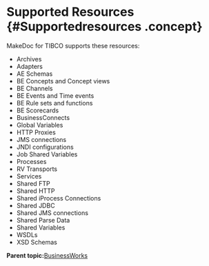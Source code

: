 # Supported Resources {#Supportedresources .concept}

MakeDoc for TIBCO supports these resources:

-   Archives
-   Adapters
-   AE Schemas
-   BE Concepts and Concept views
-   BE Channels
-   BE Events and Time events
-   BE Rule sets and functions
-   BE Scorecards
-   BusinessConnects
-   Global Variables
-   HTTP Proxies
-   JMS connections
-   JNDI configurations
-   Job Shared Variables
-   Processes
-   RV Transports
-   Services
-   Shared FTP
-   Shared HTTP
-   Shared iProcess Connections
-   Shared JDBC
-   Shared JMS connections
-   Shared Parse Data
-   Shared Variables
-   WSDLs
-   XSD Schemas

**Parent topic:**[BusinessWorks](../../../core/documentation_modules/bw/bw.md)

